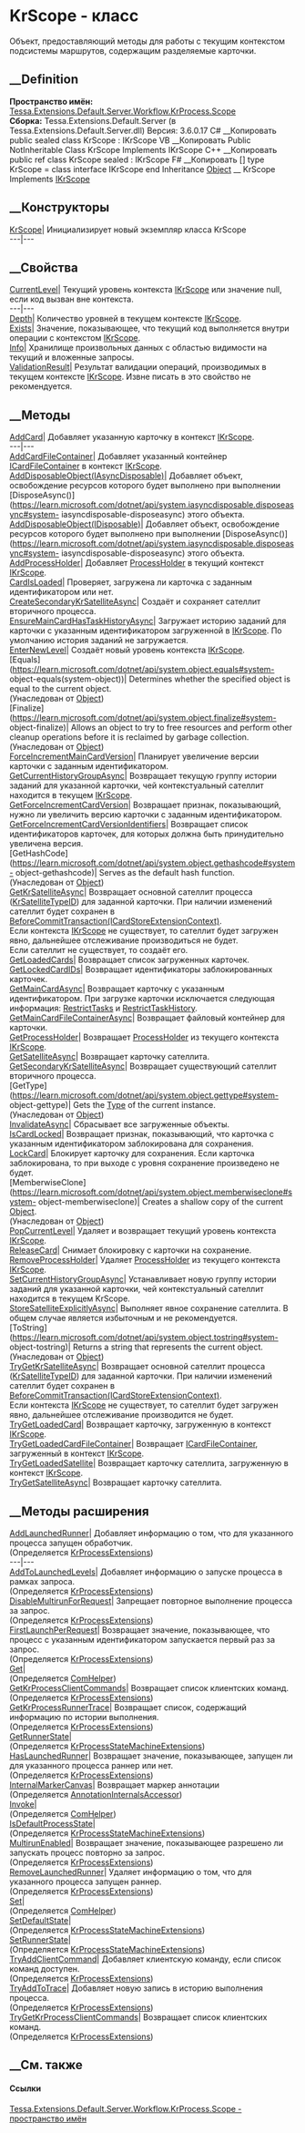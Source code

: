# KrScope - класс
Объект, предоставляющий методы для работы с текущим контекстом подсистемы
маршрутов, содержащим разделяемые карточки.
## __Definition
 **Пространство имён:**
[Tessa.Extensions.Default.Server.Workflow.KrProcess.Scope](N_Tessa_Extensions_Default_Server_Workflow_KrProcess_Scope.htm)  
 **Сборка:** Tessa.Extensions.Default.Server (в
Tessa.Extensions.Default.Server.dll) Версия: 3.6.0.17
C# __Копировать
     public sealed class KrScope : IKrScope
VB __Копировать
     Public NotInheritable Class KrScope
    	Implements IKrScope
C++ __Копировать
     public ref class KrScope sealed : IKrScope
F# __Копировать
     [<SealedAttribute>]
    type KrScope = 
        class
            interface IKrScope
        end
Inheritance
    [Object](https://learn.microsoft.com/dotnet/api/system.object) __ KrScope
Implements
    [IKrScope](T_Tessa_Extensions_Default_Server_Workflow_KrProcess_Scope_IKrScope.htm)
##  __Конструкторы
[KrScope](M_Tessa_Extensions_Default_Server_Workflow_KrProcess_Scope_KrScope__ctor.htm)|
Инициализирует новый экземпляр класса KrScope  
---|---  
##  __Свойства
[CurrentLevel](P_Tessa_Extensions_Default_Server_Workflow_KrProcess_Scope_KrScope_CurrentLevel.htm)|
Текущий уровень контекста
[IKrScope](T_Tessa_Extensions_Default_Server_Workflow_KrProcess_Scope_IKrScope.htm)
или значение null, если код вызван вне контекста.  
---|---  
[Depth](P_Tessa_Extensions_Default_Server_Workflow_KrProcess_Scope_KrScope_Depth.htm)|
Количество уровней в текущем контексте
[IKrScope](T_Tessa_Extensions_Default_Server_Workflow_KrProcess_Scope_IKrScope.htm).  
[Exists](P_Tessa_Extensions_Default_Server_Workflow_KrProcess_Scope_KrScope_Exists.htm)|
Значение, показывающее, что текущий код выполняется внутри операции с
контекстом
[IKrScope](T_Tessa_Extensions_Default_Server_Workflow_KrProcess_Scope_IKrScope.htm).  
[Info](P_Tessa_Extensions_Default_Server_Workflow_KrProcess_Scope_KrScope_Info.htm)|
Хранилище произвольных данных с областью видимости на текущий и вложенные
запросы.  
[ValidationResult](P_Tessa_Extensions_Default_Server_Workflow_KrProcess_Scope_KrScope_ValidationResult.htm)|
Результат валидации операций, производимых в текущем контексте
[IKrScope](T_Tessa_Extensions_Default_Server_Workflow_KrProcess_Scope_IKrScope.htm).
Извне писать в это свойство не рекомендуется.  
## __Методы
[AddCard](M_Tessa_Extensions_Default_Server_Workflow_KrProcess_Scope_KrScope_AddCard.htm)|
Добавляет указанную карточку в контекст
[IKrScope](T_Tessa_Extensions_Default_Server_Workflow_KrProcess_Scope_IKrScope.htm).  
---|---  
[AddCardFileContainer](M_Tessa_Extensions_Default_Server_Workflow_KrProcess_Scope_KrScope_AddCardFileContainer.htm)|
Добавляет указанный контейнер
[ICardFileContainer](T_Tessa_Cards_ICardFileContainer.htm) в контекст
[IKrScope](T_Tessa_Extensions_Default_Server_Workflow_KrProcess_Scope_IKrScope.htm).  
[AddDisposableObject(IAsyncDisposable)](M_Tessa_Extensions_Default_Server_Workflow_KrProcess_Scope_KrScope_AddDisposableObject.htm)|
Добавляет объект, освобождение ресурсов которого будет выполнено при
выполнении
[DisposeAsync()](https://learn.microsoft.com/dotnet/api/system.iasyncdisposable.disposeasync#system-
iasyncdisposable-disposeasync) этого объекта.  
[AddDisposableObject(IDisposable)](M_Tessa_Extensions_Default_Server_Workflow_KrProcess_Scope_KrScope_AddDisposableObject_1.htm)|
Добавляет объект, освобождение ресурсов которого будет выполнено при
выполнении
[DisposeAsync()](https://learn.microsoft.com/dotnet/api/system.iasyncdisposable.disposeasync#system-
iasyncdisposable-disposeasync) этого объекта.  
[AddProcessHolder](M_Tessa_Extensions_Default_Server_Workflow_KrProcess_Scope_KrScope_AddProcessHolder.htm)|
Добавляет
[ProcessHolder](T_Tessa_Extensions_Default_Server_Workflow_KrObjectModel_ProcessHolder.htm)
в текущий контекст
[IKrScope](T_Tessa_Extensions_Default_Server_Workflow_KrProcess_Scope_IKrScope.htm).  
[CardIsLoaded](M_Tessa_Extensions_Default_Server_Workflow_KrProcess_Scope_KrScope_CardIsLoaded.htm)|
Проверяет, загружена ли карточка с заданным идентификатором или нет.  
[CreateSecondaryKrSatelliteAsync](M_Tessa_Extensions_Default_Server_Workflow_KrProcess_Scope_KrScope_CreateSecondaryKrSatelliteAsync.htm)|
Создаёт и сохраняет сателлит вторичного процесса.  
[EnsureMainCardHasTaskHistoryAsync](M_Tessa_Extensions_Default_Server_Workflow_KrProcess_Scope_KrScope_EnsureMainCardHasTaskHistoryAsync.htm)|
Загружает историю заданий для карточки с указанным идентификатором загруженной
в
[IKrScope](T_Tessa_Extensions_Default_Server_Workflow_KrProcess_Scope_IKrScope.htm).
По умолчанию история заданий не загружается.  
[EnterNewLevel](M_Tessa_Extensions_Default_Server_Workflow_KrProcess_Scope_KrScope_EnterNewLevel.htm)|
Создаёт новый уровень контекста
[IKrScope](T_Tessa_Extensions_Default_Server_Workflow_KrProcess_Scope_IKrScope.htm).  
[Equals](https://learn.microsoft.com/dotnet/api/system.object.equals#system-
object-equals\(system-object\))| Determines whether the specified object is
equal to the current object.  
(Унаследован от
[Object](https://learn.microsoft.com/dotnet/api/system.object))  
[Finalize](https://learn.microsoft.com/dotnet/api/system.object.finalize#system-
object-finalize)| Allows an object to try to free resources and perform other
cleanup operations before it is reclaimed by garbage collection.  
(Унаследован от
[Object](https://learn.microsoft.com/dotnet/api/system.object))  
[ForceIncrementMainCardVersion](M_Tessa_Extensions_Default_Server_Workflow_KrProcess_Scope_KrScope_ForceIncrementMainCardVersion.htm)|
Планирует увеличение версии карточки с заданным идентификатором.  
[GetCurrentHistoryGroupAsync](M_Tessa_Extensions_Default_Server_Workflow_KrProcess_Scope_KrScope_GetCurrentHistoryGroupAsync.htm)|
Возвращает текущую группу истории заданий для указанной карточки, чей
контекстуальный сателлит находится в текущем
[IKrScope](T_Tessa_Extensions_Default_Server_Workflow_KrProcess_Scope_IKrScope.htm).  
[GetForceIncrementCardVersion](M_Tessa_Extensions_Default_Server_Workflow_KrProcess_Scope_KrScope_GetForceIncrementCardVersion.htm)|
Возвращает признак, показывающий, нужно ли увеличить версию карточки с
заданным идентификатором.  
[GetForceIncrementCardVersionIdentifiers](M_Tessa_Extensions_Default_Server_Workflow_KrProcess_Scope_KrScope_GetForceIncrementCardVersionIdentifiers.htm)|
Возвращает список идентификаторов карточек, для которых должна быть
принудительно увеличена версия.  
[GetHashCode](https://learn.microsoft.com/dotnet/api/system.object.gethashcode#system-
object-gethashcode)| Serves as the default hash function.  
(Унаследован от
[Object](https://learn.microsoft.com/dotnet/api/system.object))  
[GetKrSatelliteAsync](M_Tessa_Extensions_Default_Server_Workflow_KrProcess_Scope_KrScope_GetKrSatelliteAsync.htm)|
Возвращает основной сателлит процесса
([KrSatelliteTypeID](F_Tessa_Extensions_Default_Shared_DefaultCardTypes_KrSatelliteTypeID.htm))
для заданной карточки. При наличии изменений сателлит будет сохранен в
[BeforeCommitTransaction(ICardStoreExtensionContext)](M_Tessa_Cards_Extensions_ICardStoreExtension_BeforeCommitTransaction.htm).  
Если контекста
[IKrScope](T_Tessa_Extensions_Default_Server_Workflow_KrProcess_Scope_IKrScope.htm)
не существует, то сателлит будет загружен явно, дальнейшее отслеживание
производиться не будет.  
Если сателлит не существует, то создаёт его.  
[GetLoadedCards](M_Tessa_Extensions_Default_Server_Workflow_KrProcess_Scope_KrScope_GetLoadedCards.htm)|
Возвращает список загруженных карточек.  
[GetLockedCardIDs](M_Tessa_Extensions_Default_Server_Workflow_KrProcess_Scope_KrScope_GetLockedCardIDs.htm)|
Возвращает идентификаторы заблокированных карточек.  
[GetMainCardAsync](M_Tessa_Extensions_Default_Server_Workflow_KrProcess_Scope_KrScope_GetMainCardAsync.htm)|
Возвращает карточку с указанным идентификатором. При загрузке карточки
исключается следующая информация:
[RestrictTasks](T_Tessa_Cards_CardGetRestrictionFlags.htm) и
[RestrictTaskHistory](T_Tessa_Cards_CardGetRestrictionFlags.htm).  
[GetMainCardFileContainerAsync](M_Tessa_Extensions_Default_Server_Workflow_KrProcess_Scope_KrScope_GetMainCardFileContainerAsync.htm)|
Возвращает файловый контейнер для карточки.  
[GetProcessHolder](M_Tessa_Extensions_Default_Server_Workflow_KrProcess_Scope_KrScope_GetProcessHolder.htm)|
Возвращает
[ProcessHolder](T_Tessa_Extensions_Default_Server_Workflow_KrObjectModel_ProcessHolder.htm)
из текущего контекста
[IKrScope](T_Tessa_Extensions_Default_Server_Workflow_KrProcess_Scope_IKrScope.htm).  
[GetSatelliteAsync](M_Tessa_Extensions_Default_Server_Workflow_KrProcess_Scope_KrScope_GetSatelliteAsync.htm)|
Возвращает карточку сателлита.  
[GetSecondaryKrSatelliteAsync](M_Tessa_Extensions_Default_Server_Workflow_KrProcess_Scope_KrScope_GetSecondaryKrSatelliteAsync.htm)|
Возвращает существующий сателлит вторичного процесса.  
[GetType](https://learn.microsoft.com/dotnet/api/system.object.gettype#system-
object-gettype)| Gets the
[Type](https://learn.microsoft.com/dotnet/api/system.type) of the current
instance.  
(Унаследован от
[Object](https://learn.microsoft.com/dotnet/api/system.object))  
[InvalidateAsync](M_Tessa_Extensions_Default_Server_Workflow_KrProcess_Scope_KrScope_InvalidateAsync.htm)|
Сбрасывает все загруженные объекты.  
[IsCardLocked](M_Tessa_Extensions_Default_Server_Workflow_KrProcess_Scope_KrScope_IsCardLocked.htm)|
Возвращает признак, показывающий, что карточка с указанным идентификатором
заблокирована для сохранения.  
[LockCard](M_Tessa_Extensions_Default_Server_Workflow_KrProcess_Scope_KrScope_LockCard.htm)|
Блокирует карточку для сохранения. Если карточка заблокирована, то при выходе
с уровня сохранение произведено не будет.  
[MemberwiseClone](https://learn.microsoft.com/dotnet/api/system.object.memberwiseclone#system-
object-memberwiseclone)| Creates a shallow copy of the current
[Object](https://learn.microsoft.com/dotnet/api/system.object).  
(Унаследован от
[Object](https://learn.microsoft.com/dotnet/api/system.object))  
[PopCurrentLevel](M_Tessa_Extensions_Default_Server_Workflow_KrProcess_Scope_KrScope_PopCurrentLevel.htm)|
Удаляет и возвращает текущий уровень контекста
[IKrScope](T_Tessa_Extensions_Default_Server_Workflow_KrProcess_Scope_IKrScope.htm).  
[ReleaseCard](M_Tessa_Extensions_Default_Server_Workflow_KrProcess_Scope_KrScope_ReleaseCard.htm)|
Снимает блокировку с карточки на сохранение.  
[RemoveProcessHolder](M_Tessa_Extensions_Default_Server_Workflow_KrProcess_Scope_KrScope_RemoveProcessHolder.htm)|
Удаляет
[ProcessHolder](T_Tessa_Extensions_Default_Server_Workflow_KrObjectModel_ProcessHolder.htm)
из текущего контекста
[IKrScope](T_Tessa_Extensions_Default_Server_Workflow_KrProcess_Scope_IKrScope.htm).  
[SetCurrentHistoryGroupAsync](M_Tessa_Extensions_Default_Server_Workflow_KrProcess_Scope_KrScope_SetCurrentHistoryGroupAsync.htm)|
Устанавливает новую группу истории заданий для указанной карточки, чей
контекстуальный сателлит находится в текущем KrScope.  
[StoreSatelliteExplicitlyAsync](M_Tessa_Extensions_Default_Server_Workflow_KrProcess_Scope_KrScope_StoreSatelliteExplicitlyAsync.htm)|
Выполняет явное сохранение сателлита. В общем случае является избыточным и не
рекомендуется.  
[ToString](https://learn.microsoft.com/dotnet/api/system.object.tostring#system-
object-tostring)| Returns a string that represents the current object.  
(Унаследован от
[Object](https://learn.microsoft.com/dotnet/api/system.object))  
[TryGetKrSatelliteAsync](M_Tessa_Extensions_Default_Server_Workflow_KrProcess_Scope_KrScope_TryGetKrSatelliteAsync.htm)|
Возвращает основной сателлит процесса
([KrSatelliteTypeID](F_Tessa_Extensions_Default_Shared_DefaultCardTypes_KrSatelliteTypeID.htm))
для заданной карточки. При наличии изменений сателлит будет сохранен в
[BeforeCommitTransaction(ICardStoreExtensionContext)](M_Tessa_Cards_Extensions_ICardStoreExtension_BeforeCommitTransaction.htm).  
Если контекста
[IKrScope](T_Tessa_Extensions_Default_Server_Workflow_KrProcess_Scope_IKrScope.htm)
не существует, то сателлит будет загружен явно, дальнейшее отслеживание
производится не будет.  
[TryGetLoadedCard](M_Tessa_Extensions_Default_Server_Workflow_KrProcess_Scope_KrScope_TryGetLoadedCard.htm)|
Возвращает карточку, загруженную в контекст
[IKrScope](T_Tessa_Extensions_Default_Server_Workflow_KrProcess_Scope_IKrScope.htm).  
[TryGetLoadedCardFileContainer](M_Tessa_Extensions_Default_Server_Workflow_KrProcess_Scope_KrScope_TryGetLoadedCardFileContainer.htm)|
Возвращает [ICardFileContainer](T_Tessa_Cards_ICardFileContainer.htm),
загруженный в контекст
[IKrScope](T_Tessa_Extensions_Default_Server_Workflow_KrProcess_Scope_IKrScope.htm).  
[TryGetLoadedSatellite](M_Tessa_Extensions_Default_Server_Workflow_KrProcess_Scope_KrScope_TryGetLoadedSatellite.htm)|
Возвращает карточку сателлита, загруженную в контекст
[IKrScope](T_Tessa_Extensions_Default_Server_Workflow_KrProcess_Scope_IKrScope.htm).  
[TryGetSatelliteAsync](M_Tessa_Extensions_Default_Server_Workflow_KrProcess_Scope_KrScope_TryGetSatelliteAsync.htm)|
Возвращает карточку сателлита.  
## __Методы расширения
[AddLaunchedRunner](M_Tessa_Extensions_Default_Server_Workflow_KrProcess_Workflow_KrProcessExtensions_AddLaunchedRunner.htm)|
Добавляет информацию о том, что для указанного процесса запущен обработчик.  
(Определяется
[KrProcessExtensions](T_Tessa_Extensions_Default_Server_Workflow_KrProcess_Workflow_KrProcessExtensions.htm))  
---|---  
[AddToLaunchedLevels](M_Tessa_Extensions_Default_Server_Workflow_KrProcess_Workflow_KrProcessExtensions_AddToLaunchedLevels.htm)|
Добавляет информацию о запуске процесса в рамках запроса.  
(Определяется
[KrProcessExtensions](T_Tessa_Extensions_Default_Server_Workflow_KrProcess_Workflow_KrProcessExtensions.htm))  
[DisableMultirunForRequest](M_Tessa_Extensions_Default_Server_Workflow_KrProcess_Workflow_KrProcessExtensions_DisableMultirunForRequest.htm)|
Запрещает повторное выполнение процесса за запрос.  
(Определяется
[KrProcessExtensions](T_Tessa_Extensions_Default_Server_Workflow_KrProcess_Workflow_KrProcessExtensions.htm))  
[FirstLaunchPerRequest](M_Tessa_Extensions_Default_Server_Workflow_KrProcess_Workflow_KrProcessExtensions_FirstLaunchPerRequest.htm)|
Возвращает значение, показывающее, что процесс с указанным идентификатором
запускается первый раз за запрос.  
(Определяется
[KrProcessExtensions](T_Tessa_Extensions_Default_Server_Workflow_KrProcess_Workflow_KrProcessExtensions.htm))  
[Get](M_Tessa_Extensions_Default_Client_EDS_ComHelper_Get.htm)|  
(Определяется
[ComHelper](T_Tessa_Extensions_Default_Client_EDS_ComHelper.htm))  
[GetKrProcessClientCommands](M_Tessa_Extensions_Default_Server_Workflow_KrProcess_Workflow_KrProcessExtensions_GetKrProcessClientCommands.htm)|
Возвращает список клиентских команд.  
(Определяется
[KrProcessExtensions](T_Tessa_Extensions_Default_Server_Workflow_KrProcess_Workflow_KrProcessExtensions.htm))  
[GetKrProcessRunnerTrace](M_Tessa_Extensions_Default_Server_Workflow_KrProcess_Workflow_KrProcessExtensions_GetKrProcessRunnerTrace.htm)|
Возвращает список, содержащий информацию по истории выполнения.  
(Определяется
[KrProcessExtensions](T_Tessa_Extensions_Default_Server_Workflow_KrProcess_Workflow_KrProcessExtensions.htm))  
[GetRunnerState](M_Tessa_Extensions_Default_Server_Workflow_KrProcess_Workflow_StateMachine_KrProcessStateMachineExtensions_GetRunnerState.htm)|  
(Определяется
[KrProcessStateMachineExtensions](T_Tessa_Extensions_Default_Server_Workflow_KrProcess_Workflow_StateMachine_KrProcessStateMachineExtensions.htm))  
[HasLaunchedRunner](M_Tessa_Extensions_Default_Server_Workflow_KrProcess_Workflow_KrProcessExtensions_HasLaunchedRunner.htm)|
Возвращает значение, показывающее, запущен ли для указанного процесса раннер
или нет.  
(Определяется
[KrProcessExtensions](T_Tessa_Extensions_Default_Server_Workflow_KrProcess_Workflow_KrProcessExtensions.htm))  
[InternalMarkerCanvas](M_Tessa_UI_Views_Charting_Annotations_AnnotationInternalsAccessor_InternalMarkerCanvas.htm)|
Возвращает маркер аннотации  
(Определяется
[AnnotationInternalsAccessor](T_Tessa_UI_Views_Charting_Annotations_AnnotationInternalsAccessor.htm))  
[Invoke](M_Tessa_Extensions_Default_Client_EDS_ComHelper_Invoke.htm)|  
(Определяется
[ComHelper](T_Tessa_Extensions_Default_Client_EDS_ComHelper.htm))  
[IsDefaultProcessState](M_Tessa_Extensions_Default_Server_Workflow_KrProcess_Workflow_StateMachine_KrProcessStateMachineExtensions_IsDefaultProcessState.htm)|  
(Определяется
[KrProcessStateMachineExtensions](T_Tessa_Extensions_Default_Server_Workflow_KrProcess_Workflow_StateMachine_KrProcessStateMachineExtensions.htm))  
[MultirunEnabled](M_Tessa_Extensions_Default_Server_Workflow_KrProcess_Workflow_KrProcessExtensions_MultirunEnabled.htm)|
Возвращает значение, показывающее разрешено ли запускать процесс повторно за
запрос.  
(Определяется
[KrProcessExtensions](T_Tessa_Extensions_Default_Server_Workflow_KrProcess_Workflow_KrProcessExtensions.htm))  
[RemoveLaunchedRunner](M_Tessa_Extensions_Default_Server_Workflow_KrProcess_Workflow_KrProcessExtensions_RemoveLaunchedRunner.htm)|
Удаляет информацию о том, что для указанного процесса запущен раннер.  
(Определяется
[KrProcessExtensions](T_Tessa_Extensions_Default_Server_Workflow_KrProcess_Workflow_KrProcessExtensions.htm))  
[Set](M_Tessa_Extensions_Default_Client_EDS_ComHelper_Set.htm)|  
(Определяется
[ComHelper](T_Tessa_Extensions_Default_Client_EDS_ComHelper.htm))  
[SetDefaultState](M_Tessa_Extensions_Default_Server_Workflow_KrProcess_Workflow_StateMachine_KrProcessStateMachineExtensions_SetDefaultState.htm)|  
(Определяется
[KrProcessStateMachineExtensions](T_Tessa_Extensions_Default_Server_Workflow_KrProcess_Workflow_StateMachine_KrProcessStateMachineExtensions.htm))  
[SetRunnerState](M_Tessa_Extensions_Default_Server_Workflow_KrProcess_Workflow_StateMachine_KrProcessStateMachineExtensions_SetRunnerState.htm)|  
(Определяется
[KrProcessStateMachineExtensions](T_Tessa_Extensions_Default_Server_Workflow_KrProcess_Workflow_StateMachine_KrProcessStateMachineExtensions.htm))  
[TryAddClientCommand](M_Tessa_Extensions_Default_Server_Workflow_KrProcess_Workflow_KrProcessExtensions_TryAddClientCommand.htm)|
Добавляет клиентскую команду, если список команд доступен.  
(Определяется
[KrProcessExtensions](T_Tessa_Extensions_Default_Server_Workflow_KrProcess_Workflow_KrProcessExtensions.htm))  
[TryAddToTrace](M_Tessa_Extensions_Default_Server_Workflow_KrProcess_Workflow_KrProcessExtensions_TryAddToTrace.htm)|
Добавляет новую запись в историю выполнения процесса.  
(Определяется
[KrProcessExtensions](T_Tessa_Extensions_Default_Server_Workflow_KrProcess_Workflow_KrProcessExtensions.htm))  
[TryGetKrProcessClientCommands](M_Tessa_Extensions_Default_Server_Workflow_KrProcess_Workflow_KrProcessExtensions_TryGetKrProcessClientCommands.htm)|
Возвращает список клиентских команд.  
(Определяется
[KrProcessExtensions](T_Tessa_Extensions_Default_Server_Workflow_KrProcess_Workflow_KrProcessExtensions.htm))  
##  __См. также
#### Ссылки
[Tessa.Extensions.Default.Server.Workflow.KrProcess.Scope - пространство
имён](N_Tessa_Extensions_Default_Server_Workflow_KrProcess_Scope.htm)
